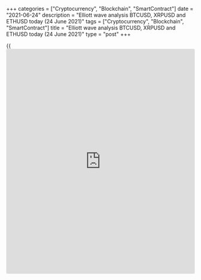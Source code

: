 +++
categories = ["Cryptocurrency", "Blockchain", "SmartContract"]
date = "2021-06-24"
description = "Elliott wave analysis BTCUSD, XRPUSD and ETHUSD today (24 June 2021)"
tags = ["Cryptocurrency", "Blockchain", "SmartContract"]
title = "Elliott wave analysis BTCUSD, XRPUSD and ETHUSD today (24 June 2021)"
type = "post"
+++

{{<iframe id="large-banner" src="https://www.bounty.group/#slide=27.0" width="100%" height="600" scrolling="no" style="border: 0px solid rgb(216, 221, 230); border-radius: 3px;">}}

2021-06-24

2021-06-24

Short-term forecast for BTCUSD, XRPUSD and ETHUSD 24.06.2021Roman Onegin

I welcome my readers!

I have prepared a short-term cryptocurrency forecast based on Elliott
wave analysis of Bitcoin, Ripple, and Ethereum. I offer entry signals to
trade each cryptocurrency.

The XRPUSD market is trading in a bullish trend. Therefore, the Ripple
price should be rising.

The article covers the following subjects:

##  **Elliott wave Bitcoin analysis**

The BTCUSD market is forming an impulse down wave (A) composed of five
sub-waves 1-2-3-4-5. The long-term corrective wave 4 has recently
completed as a double zigzag [W]-[X]-[Y]. The Bitcoin price is declining
in the bearish wave 5, unfolding as a simple impulse composed of five
sub-waves [1]-[2]-[3]-[4]-[5]. The first four parts of this formation
have completed. The market should be declining in wave [5] to a level of
26060. At this level, wave 5 will be 50% of wave 3.

### Trading plan for [BTCUSD][1] today:

Sell 32654.00, TP 26060.00

* * *

##  **Elliott wave Ripple analysis**

The XRPUSD market must have finished forming the down impulse wave C,
composed of sub-waves [1]-[2]-[3]-[4]-[5]. If the presumption is
correct, the beginning part of the new bull trend must be developing in
the most recent chart section. The market is forming impulse
(1)-(2)-(3)-(4)-(5), where two small sub-waves (1) and (2) have already
finished, and the upward impulse wave (3) is currently unfolding. Wave
(3) should end at a level of 0.783, where correction 4 completed.

### Trading plan for [XRPUSD][2] **** today:

Buy 0.627, TP 0.783

* * *

##  **Elliott wave Ethereum analysis**

The descending impulse wave A continues forming. It is composed of sub-
waves [1]-[2]-[3]-[4]-[5]. The chart displays the final leg of impulse
[3]. The corrective wave [4] has also completed. There is developing the
bearish wave [5], namely, its final leg, sub-wave (5). The Ethereum
price should go down to a level of 1700.00. Earlier, sub-waves (3) and
[3] completed at this level.

### Trading plan for [ETHUSD][3] **** today:

Sell 1902.44, TP 1700.00

* * *

P.S. Did you like my article? Share it in social networks: it will be
the best “thank you" :)

Ask me questions and comment below. I’ll be glad to answer your
questions and give necessary explanations.

 **Useful links:**

  * I recommend trying to trade with a reliable broker [here][4]. The system allows you to trade by yourself or copy successful traders from all across the globe.
  * Use my promo-code BLOG for getting deposit bonus 50% on LiteForex platform. Just enter this code in the appropriate field while [depositing][5] your trading account.
  * Telegram chat for traders: <t.me/liteforexengchat>. We are sharing the signals and trading experience
  * Telegram channel with high-quality analytics, Forex reviews, training articles, and other useful things for traders <t.me/liteforex>



## Price chart of BTCUSD in real time mode

The content of this article reflects the author’s opinion and does not
necessarily reflect the official position of LiteForex. The material
published on this page is provided for informational purposes only and
should not be considered as the provision of investment advice for the
purposes of Directive 2004/39/EC.

Rate this article:

{{value}}

( {{count}} {{title}} )

   1. my.liteforex.com/trading/chart?symbol=BTCUSD
   2. my.liteforex.com/trading/chart?symbol=XRPUSD
   3. my.liteforex.com/trading/chart?symbol=ETHUSD
   4. my.liteforex.com/?category=analysts-opinions&slug=short-term-forecast-for-[BTC](https://www.playgroundfx.com/blog/who-is-the-creator-of-bitcoin/)usd-xrpusd-and-ethusd-24062021&openPopup=%2Fregistration%2Fpopup&utm_source=blog&utm_medium=article&utm_campaign=bonus
   5. my.liteforex.com/deposit/?category=analysts-opinions&slug=short-term-forecast-for-[BTC](https://www.playgroundfx.com/blog/who-is-the-creator-of-bitcoin/)usd-xrpusd-and-ethusd-24062021&promo_code=BLOG&utm_source=blog&utm_medium=article&utm_campaign=bonus